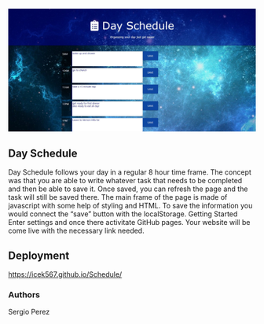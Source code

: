 ![](assets/img/schedule.jpg)



## Day Schedule

Day Schedule follows your day in a regular 8 hour time frame. The concept was that you are able to write whatever task that needs to be completed and then be able to save it. Once saved, you can refresh the page and the task will still be saved there. The main frame of the page is made of javascript with some help of styling and HTML. To save the information you would connect the “save” button with the localStorage.
Getting Started
Enter settings and once there activitate GitHub pages. Your website will be come live with the necessary link needed.

## Deployment
https://icek567.github.io/Schedule/
 
### Authors
Sergio Perez
